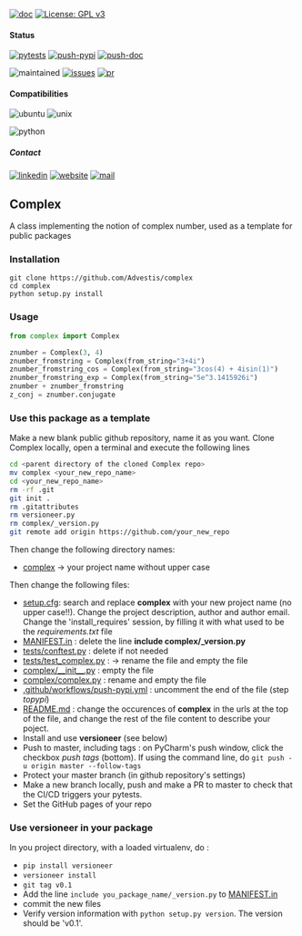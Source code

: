 [![doc](https://img.shields.io/badge/-Documentation-blue)](https://advestis.github.io/complex)
[![License: GPL v3](https://img.shields.io/badge/License-GPL%20v3-blue.svg)](https://www.gnu.org/licenses/gpl-3.0)

#### Status
[![pytests](https://github.com/Advestis/complex/actions/workflows/pull-request.yml/badge.svg)](https://github.com/Advestis/complex/actions/workflows/pull-request.yml)
[![push-pypi](https://github.com/Advestis/complex/actions/workflows/push-pypi.yml/badge.svg)](https://github.com/Advestis/complex/actions/workflows/push-pypi.yml)
[![push-doc](https://github.com/Advestis/complex/actions/workflows/push-doc.yml/badge.svg)](https://github.com/Advestis/complex/actions/workflows/push-doc.yml)

![maintained](https://img.shields.io/badge/Maintained%3F-yes-green.svg)
[![issues](https://img.shields.io/github/issues/Advestis/complex.svg)](https://github.com/Advestis/complex/issues)
[![pr](https://img.shields.io/github/issues-pr/Advestis/complex.svg)](https://github.com/Advestis/complex/pulls)


#### Compatibilities
![ubuntu](https://img.shields.io/badge/Ubuntu-supported--tested-success)
![unix](https://img.shields.io/badge/Other%20Unix-supported--untested-yellow)

![python](https://img.shields.io/pypi/pyversions/complex)


##### Contact
[![linkedin](https://img.shields.io/badge/LinkedIn-Advestis-blue)](https://www.linkedin.com/company/advestis/)
[![website](https://img.shields.io/badge/website-Advestis.com-blue)](https://www.advestis.com/)
[![mail](https://img.shields.io/badge/mail-maintainers-blue)](mailto:pythondev@advestis.com)

## Complex

A class implementing the notion of complex number, used as a template for public packages

### Installation

```
git clone https://github.com/Advestis/complex
cd complex
python setup.py install
```

### Usage

```python
from complex import Complex

znumber = Complex(3, 4)
znumber_fromstring = Complex(from_string="3+4i")
znumber_fromstring_cos = Complex(from_string="3cos(4) + 4isin(1)")
znumber_fromstring_exp = Complex(from_string="5e^3.1415926i")
znumber + znumber_fromstring
z_conj = znumber.conjugate
```

### Use this package as a template

Make a new blank public github repository, name it as you want. Clone Complex locally, open a terminal and execute the following lines

```bash
cd <parent directory of the cloned Complex repo>
mv complex <your_new_repo_name>
cd <your_new_repo_name>
rm -rf .git
git init .
rm .gitattributes
rm versioneer.py
rm complex/_version.py
git remote add origin https://github.com/your_new_repo
```

Then change the following directory names:
* [complex](complex) -> your project name without upper case

Then change the following files:
* [setup.cfg](setup.cfg): search and replace **complex** with your new project name (no upper case!!). Change the project
description, author and author email. Change the 'install_requires' session, by filling it with what used to be the
*requirements.txt* file
* [MANIFEST.in](MANIFEST.in) : delete the line **include complex/_version.py**
* [tests/conftest.py](tests/conftest.py) : delete if not needed
* [tests/test_complex.py](tests/test_complex.py) : -> rename the file and empty the file
* [complex/\_\_init\_\_.py](complex/__init__.py) : empty the file
* [complex/complex.py](complex/complex.py) : rename and empty the file
* [.github/workflows/push-pypi.yml](.github/workflows/push-pypi.yml) : uncomment the end of the file (step *topypi*)
* [README.md](README.md) : change the occurences of **complex** in the urls at the top of the file, and change the
rest of the file content to describe your poject.
* Install and use **versioneer** (see below)
* Push to master, including tags : on PyCharm's push window, click the checkbox *push tags* (bottom). If using the command line, do `git push -u origin master --follow-tags`
* Protect your master branch (in github repository's settings)
* Make a new branch locally, push and make a PR to master to check that the CI/CD triggers your pytests.
* Set the GitHub pages of your repo

### Use versioneer in your package

In you project directory, with a loaded virtualenv, do :
* `pip install versioneer`
* `versioneer install`
* `git tag v0.1`
* Add the line `include you_package_name/_version.py` to [MANIFEST.in](MANIFEST.in)
* commit the new files
* Verify version information with `python setup.py version`. The version should be 'v0.1'.
